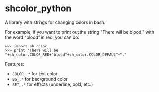 # shcolor_python
A library with strings for changing colors in bash.

For example, if you want to print out the string "There will be blood." with
the word "blood" in red, you can do:

    >>> import sh_color
    >>> print "There will be "+sh_color.COLOR_RED+"blood"+sh_color.COLOR_DEFAULT+"."

Features:
* `COLOR_.*` for text color
* `BG_.*` for background color
* `SET_.*` for effects (underline, bold, etc.)

